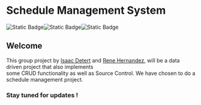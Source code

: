 # Schedule Management System 
![Static Badge](https://img.shields.io/badge/Project-teal)![Static Badge](https://img.shields.io/badge/CRUDFunctionality-yellow)![Static Badge](https://img.shields.io/badge/SourceControl-blue)

## Welcome
This group project by [Isaac Detert](https://github.com/CottonpuffProgrammer) and [Rene Hernandez](https://github.com/ReneProgramming), will be a data driven project that also implements <br/>
some CRUD functionality as well as Source Control. We have chosen to do a schedule management project.
<br/>

### **Stay tuned for updates !**
